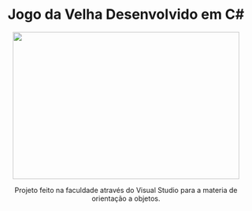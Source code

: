 <h1 align="center">
Jogo da Velha Desenvolvido em C#
</h1>



<p align="center">
<img width="460" height="300" src="https://user-images.githubusercontent.com/113372101/210852622-b93e83b6-fd74-4fe6-8fa8-892ba6d1719b.gif">
</p>




<p align="center">
Projeto feito na faculdade através do Visual Studio para a materia de orientação a objetos.
</p>
